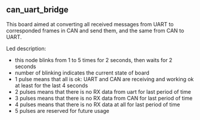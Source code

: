 ## can_uart_bridge

This board aimed at converting all received messages from UART to corresponded frames in CAN and
send them, and the same from CAN to UART.

Led description:

- this node blinks from 1 to 5 times for 2 seconds, then waits for 2 seconds
- number of blinking indicates the current state of board
- 1 pulse means that all is ok: UART and CAN are receiving and working ok at least for the last 4
seconds
- 2 pulses means that there is no RX data from uart for last period of time
- 3 pulses means that there is no RX data from CAN for last period of time
- 4 pulses means that there is no RX data at all for last period of time
- 5 pulses are reserved for future usage